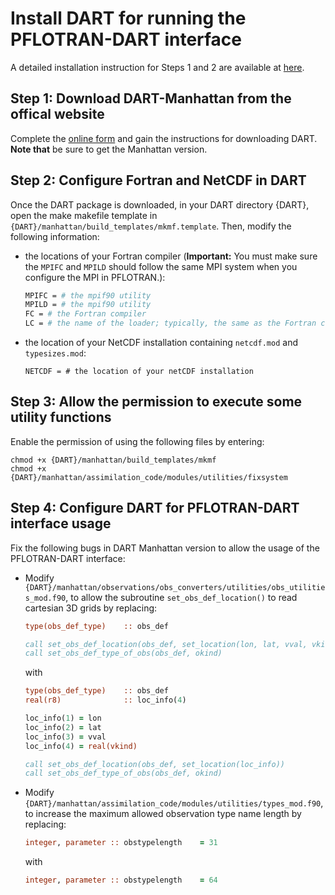 # Install DART for running the PFLOTRAN-DART interface

A detailed installation instruction for Steps 1 and 2 are available at [here](https://www.image.ucar.edu/DAReS/DART/DART2_Starting.html).

## Step 1: Download DART-Manhattan from the offical website

Complete the [online form](https://www2.cisl.ucar.edu/software/dart/download) and gain the instructions for downloading DART. **Note that** be sure to get the Manhattan version.



## Step 2: Configure Fortran and NetCDF in DART

Once the DART package is downloaded, in your DART directory {DART}, open the make makefile template in ```{DART}/manhattan/build_templates/mkmf.template```. Then, modify the following information:

- the locations of your Fortran compiler (**Important:** You must make sure the ```MPIFC``` and ```MPILD``` should follow the same MPI system when you configure the MPI in PFLOTRAN.):

  ```sh
  MPIFC = # the mpif90 utility
  MPILD = # the mpif90 utility
  FC = # the Fortran compiler
  LC = # the name of the loader; typically, the same as the Fortran compiler
  ```

- the location of your NetCDF installation containing ```netcdf.mod``` and ```typesizes.mod```:

  ```shell
  NETCDF = # the location of your netCDF installation
  ```



## Step 3: Allow the permission to execute some utility functions
Enable the permission of using the following files by entering:
```shell script
chmod +x {DART}/manhattan/build_templates/mkmf
chmod +x {DART}/manhattan/assimilation_code/modules/utilities/fixsystem
```



## Step 4: Configure DART for PFLOTRAN-DART interface usage

Fix the following bugs in DART Manhattan version to allow the usage of the PFLOTRAN-DART interface:

- Modify ```{DART}/manhattan/observations/obs_converters/utilities/obs_utilities_mod.f90```, to allow the subroutine ```set_obs_def_location()``` to read cartesian 3D grids by replacing:

  ```fortran
  type(obs_def_type)    :: obs_def
  
  call set_obs_def_location(obs_def, set_location(lon, lat, vval, vkind))
  call set_obs_def_type_of_obs(obs_def, okind)
  ```

  with

  ```fortran
  type(obs_def_type)    :: obs_def
  real(r8)              :: loc_info(4)
  
  loc_info(1) = lon
  loc_info(2) = lat
  loc_info(3) = vval
  loc_info(4) = real(vkind)
  
  call set_obs_def_location(obs_def, set_location(loc_info))
  call set_obs_def_type_of_obs(obs_def, okind)
  ```

- Modify ```{DART}/manhattan/assimilation_code/modules/utilities/types_mod.f90```, to increase the maximum allowed observation type name length by replacing:

  ```fortran
  integer, parameter :: obstypelength    = 31
  ```

  with

  ```fortran
  integer, parameter :: obstypelength    = 64
  ```
